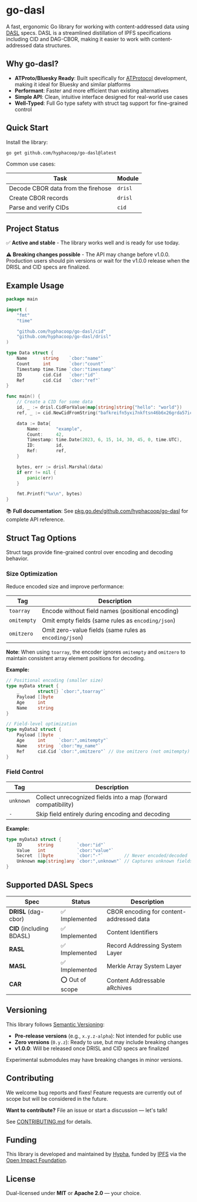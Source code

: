 # go-dasl

A fast, ergonomic Go library for working with content-addressed data using [DASL](https://dasl.ing) specs. DASL is a streamlined distillation of IPFS specifications including CID and DAG-CBOR, making it easier to work with content-addressed data structures.

## Why go-dasl?

- **ATProto/Bluesky Ready**: Built specifically for [ATProtocol](https://atproto.com/) development, making it ideal for Bluesky and similar platforms
- **Performant**: Faster and more efficient than existing alternatives
- **Simple API**: Clean, intuitive interface designed for real-world use cases
- **Well-Typed**: Full Go type safety with struct tag support for fine-grained control

## Quick Start

Install the library:

```bash
go get github.com/hyphacoop/go-dasl@latest
```

Common use cases:

| Task | Module |
|------|--------|
| Decode CBOR data from the firehose | `drisl` |
| Create CBOR records | `drisl` |
| Parse and verify CIDs | `cid` |

## Project Status

✅ **Active and stable** - The library works well and is ready for use today.

⚠️ **Breaking changes possible** - The API may change before v1.0.0. Production users should pin versions or wait for the v1.0.0 release when the DRISL and CID specs are finalized.

## Example Usage

```go
package main

import (
	"fmt"
	"time"

	"github.com/hyphacoop/go-dasl/cid"
	"github.com/hyphacoop/go-dasl/drisl"
)

type Data struct {
    Name      string    `cbor:"name"`
    Count     int       `cbor:"count"`
    Timestamp time.Time `cbor:"timestamp"`
    ID        cid.Cid   `cbor:"id"`
    Ref       cid.Cid   `cbor:"ref"`
}

func main() {
    // Create a CID for some data
    id, _ := drisl.CidForValue(map[string]string{"hello": "world"})
    ref, _ := cid.NewCidFromString("bafkreifn5yxi7nkftsn46b6x26grda57ict7md2xuvfbsgkiahe2e7vnq4")

    data := Data{
        Name:      "example",
        Count:     42,
        Timestamp: time.Date(2023, 6, 15, 14, 30, 45, 0, time.UTC),
        ID:        id,
        Ref:       ref,
    }

    bytes, err := drisl.Marshal(data)
    if err != nil {
        panic(err)
    }

    fmt.Printf("%x\n", bytes)
}
```

📚 **Full documentation**: See [pkg.go.dev/github.com/hyphacoop/go-dasl](https://pkg.go.dev/github.com/hyphacoop/go-dasl) for complete API reference.

## Struct Tag Options

Struct tags provide fine-grained control over encoding and decoding behavior.

### Size Optimization

Reduce encoded size and improve performance:

| Tag | Description |
|-----|-------------|
| `toarray` | Encode without field names (positional encoding) |
| `omitempty` | Omit empty fields (same rules as `encoding/json`) |
| `omitzero` | Omit zero-value fields (same rules as `encoding/json`) |

**Note**: When using `toarray`, the encoder ignores `omitempty` and `omitzero` to maintain consistent array element positions for decoding.

**Example:**

```go
// Positional encoding (smaller size)
type myData struct {
    _       struct{} `cbor:",toarray"`
    Payload []byte
    Age     int
    Name    string
}

// Field-level optimization
type myData2 struct {
    Payload []byte
    Age     int     `cbor:",omitempty"`
    Name    string  `cbor:"my_name"`
    Ref     cid.Cid `cbor:",omitzero"` // Use omitzero (not omitempty) for CIDs
}
```

### Field Control

| Tag | Description |
|-----|-------------|
| `unknown` | Collect unrecognized fields into a map (forward compatibility) |
| `-` | Skip field entirely during encoding and decoding |

**Example:**

```go
type myData3 struct {
    ID      string         `cbor:"id"`
    Value   int            `cbor:"value"`
    Secret  []byte         `cbor:"-"`        // Never encoded/decoded
    Unknown map[string]any `cbor:",unknown"` // Captures unknown fields
}
```

## Supported DASL Specs

| Spec | Status | Description |
|------|--------|-------------|
| **DRISL** (dag-cbor) | ✅ Implemented | CBOR encoding for content-addressed data |
| **CID** (including BDASL) | ✅ Implemented | Content Identifiers |
| **RASL** | ✅ Implemented | Record Addressing System Layer |
| **MASL** | ✅ Implemented | Merkle Array System Layer |
| **CAR** | ⭕ Out of scope | Content Addressable aRchives |

## Versioning

This library follows [Semantic Versioning](https://semver.org/):

- **Pre-release versions** (e.g., `x.y.z-alpha`): Not intended for public use
- **Zero versions** (`0.y.z`): Ready to use, but may include breaking changes
- **v1.0.0**: Will be released once DRISL and CID specs are finalized

Experimental submodules may have breaking changes in minor versions.

## Contributing

We welcome bug reports and fixes! Feature requests are currently out of scope but will be considered in the future.

**Want to contribute?** File an issue or start a discussion — let's talk!

See [CONTRIBUTING.md](./CONTRIBUTING.md) for details.

## Funding

This library is developed and maintained by [Hypha](https://hypha.coop/), funded by [IPFS](https://ipfs.tech) via the [Open Impact Foundation](https://openimpact.foundation/).

## License

Dual-licensed under **MIT** or **Apache 2.0** — your choice.
